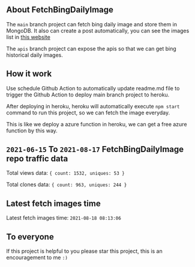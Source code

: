 ## About FetchBingDailyImage

The `main` branch project can fetch bing daily image and store them in MongoDB.
It also can create a post automatically, you can see the images list in [this website](https://oursalbum.netlify.app)

The `apis` branch project can expose the apis so that we can get bing historical daily images.

## How it work

Use schedule Github Action to automatically update readme.md file to trigger the Github Action to deploy main branch project to heroku.

After deploying in heroku, heroku will automatically execute `npm start` command to run this project, so we can fetch the image everyday.

This is like we deploy a azure function in heroku, we can get a free azure function by this way.

## `2021-06-15` To `2021-08-17` FetchBingDailyImage repo traffic data

Total views data: `{ count: 1532, uniques: 53 }`

Total clones data: `{ count: 963, uniques: 244 }`

## Latest fetch images time

Latest fetch images time: `2021-08-18 08:13:06`

## To everyone

If this project is helpful to you please star this project, this is an encouragement to me `:)`



